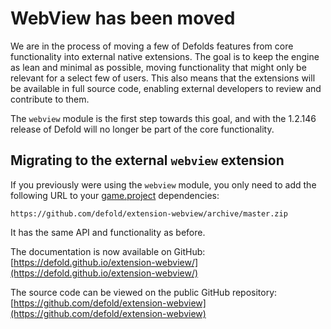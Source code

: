 # WebView has been moved

We are in the process of moving a few of Defolds features from core
functionality into external native extensions. The goal is to keep the engine
as lean and minimal as possible, moving functionality that might only be
relevant for a select few of users. This also means that the extensions will be
available in full source code, enabling external developers to review and
contribute to them.

The `webview` module is the first step towards this goal, and with the 1.2.146
release of Defold will no longer be part of the core functionality.



## Migrating to the external `webview` extension

If you previously were using the `webview` module, you only need to add the
following URL to your [game.project](/game.project) dependencies:
```
https://github.com/defold/extension-webview/archive/master.zip
```

It has the same API and functionality as before.

The documentation is now available on GitHub:
[https://defold.github.io/extension-webview/](https://defold.github.io/extension-webview/)

The source code can be viewed on the public GitHub repository:
[https://github.com/defold/extension-webview](https://github.com/defold/extension-webview)
